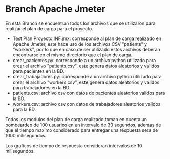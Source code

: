 # Branch Apache Jmeter

En esta Branch se encuentran todos los archivos que se utilizaron para realizar el plan de carga para el proyecto.

* Test Plan Proyecto INF.jmx: corresponde al plan de carga realizado en Apache Jmeter, este hace uso de los archivos CSV "patients" y "workers", por lo que en caso de ser utilizado estos archivos deberan encontrarse en el mismo directorio que el plan de carga.
* crear_pacientes.py: corresponde a un archivo python utilizado para crear el archivo "patients.csv", este genera datos aleatorios y validos para pacientes en la BD.
* crear_trabajadores.py: corresponde a un archivo python utilizado para crear el archivo "workers.csv", este genera datos aleatorios y validos para trabajadores en la BD.
* patients.csv: archivo csv con datos de pacientes aleatorios validos para la BD.
* workers.csv: archivo csv con datos de trabajadores aleatorios validos para la BD.

Todos los modulos del plan de carga realizado toman en cuenta un bombeardeo de 100 usuarios en un intervalo de 30 segundos, ademas de que el tiempo maximo considerado para
entregar una respuesta sera de 1000 milisegundos.

Los graficos de tiempo de respuesta consideran intervalos de 10 milisegundos.
